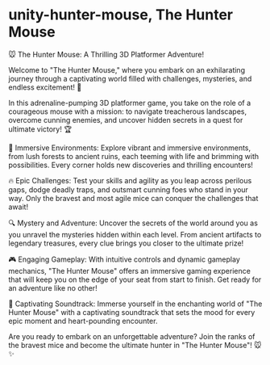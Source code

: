 # unity-hunter-mouse, The Hunter Mouse
🐭 The Hunter Mouse: A Thrilling 3D Platformer Adventure!

Welcome to "The Hunter Mouse," where you embark on an exhilarating journey through a captivating world filled with challenges, mysteries, and endless excitement! 🌟

In this adrenaline-pumping 3D platformer game, you take on the role of a courageous mouse with a mission: to navigate treacherous landscapes, overcome cunning enemies, and uncover hidden secrets in a quest for ultimate victory! 🏆

🌳 Immersive Environments: Explore vibrant and immersive environments, from lush forests to ancient ruins, each teeming with life and brimming with possibilities. Every corner holds new discoveries and thrilling encounters!

🔥 Epic Challenges: Test your skills and agility as you leap across perilous gaps, dodge deadly traps, and outsmart cunning foes who stand in your way. Only the bravest and most agile mice can conquer the challenges that await!

🔍 Mystery and Adventure: Uncover the secrets of the world around you as you unravel the mysteries hidden within each level. From ancient artifacts to legendary treasures, every clue brings you closer to the ultimate prize!

🎮 Engaging Gameplay: With intuitive controls and dynamic gameplay mechanics, "The Hunter Mouse" offers an immersive gaming experience that will keep you on the edge of your seat from start to finish. Get ready for an adventure like no other!

🎵 Captivating Soundtrack: Immerse yourself in the enchanting world of "The Hunter Mouse" with a captivating soundtrack that sets the mood for every epic moment and heart-pounding encounter.

Are you ready to embark on an unforgettable adventure? Join the ranks of the bravest mice and become the ultimate hunter in "The Hunter Mouse"! 🐭✨
